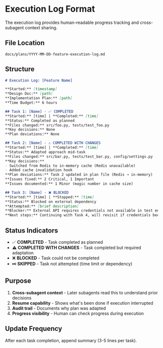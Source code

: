 # Execution Log Format

The execution log provides human-readable progress tracking and cross-subagent context sharing.

## File Location

`docs/plans/YYYY-MM-DD-feature-execution-log.md`

## Structure

```markdown
# Execution Log: [Feature Name]

**Started:** [timestamp]
**Design Doc:** [path]
**Implementation Plan:** [path]
**Time Budget:** 6 hours

## Task 1: [Name] - ✅ COMPLETED
**Started:** [time] | **Completed:** [time]
**Status:** Completed as planned
**Files changed:** src/foo.py, tests/test_foo.py
**Key decisions:** None
**Plan deviations:** None

## Task 2: [Name] - ⚠️ COMPLETED WITH CHANGES
**Started:** [time] | **Completed:** [time]
**Status:** Adapted approach mid-task
**Files changed:** src/bar.py, tests/test_bar.py, config/settings.py
**Key decisions:**
- Switched from Redis to in-memory cache (Redis unavailable)
- Added cache invalidation hook
**Plan deviations:** Task 2 updated in plan file (Redis → in-memory)
**Issues fixed:** 2 Critical, 1 Important
**Issues documented:** 1 Minor (magic number in cache size)

## Task 3: [Name] - ❌ BLOCKED
**Started:** [time] | **Stopped:** [time]
**Status:** Blocked on external dependency
**Attempted:** [brief description]
**Blocker:** External API requires credentials not available in test environment
**Next steps:** Continuing with Task 4, will revisit if credentials become available
```

## Status Indicators

- ✅ **COMPLETED** - Task completed as planned
- ⚠️ **COMPLETED WITH CHANGES** - Task completed but required adaptation
- ❌ **BLOCKED** - Task could not be completed
- ⏭️ **SKIPPED** - Task not attempted (time limit or dependency)

## Purpose

1. **Cross-subagent context** - Later subagents read this to understand prior decisions
2. **Resume capability** - Shows what's been done if execution interrupted
3. **Audit trail** - Documents why plan was adapted
4. **Progress visibility** - Human can check progress during execution

## Update Frequency

After each task completion, append summary (3-5 lines per task).
